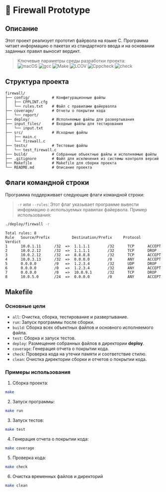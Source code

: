 # 🔐 Firewall Prototype

## Описание

Этот проект реализует прототип файрвола на языке C. Программа читает информацию о пакетах из стандартного ввода и на основании заданных правил выносит вердикт.

> Ключевые параметры среды разработки проекта:<br>
> ![macOS](https://img.shields.io/badge/macOS-Sonoma%2014.5%20ARM-blue?style=plastic)
![gcc](https://img.shields.io/badge/gcc-14.1.0-blue?style=plastic)
![Make](https://img.shields.io/badge/Make-3.81-blue?style=plastic)
![LCOV](https://img.shields.io/badge/LCOV-2.1-blue?style=plastic)
![Cppcheck](https://img.shields.io/badge/Cppcheck-2.14.1-blue?style=plastic)
![check](https://img.shields.io/badge/check-0.15.2-blue?style=plastic)

## Структура проекта

```
firewall/
├── config/          # Конфигурационные файлы
│   ├── CPPLINT.cfg
│   └── rules.txt    # Файл с правилами файерволла
├── coverage/        # Отчеты о покрытии кода
│   └── report/
├── deploy/          # Исполняемые файлы для развертывания
├── input_files/     # Входные файлы для тестирования
│   └── input.txt    
├── src/             # Исходные файлы
│   ├── main.c
│   └── firewall.c
├── tests/           # Тестовые файлы
│   └── test_firewall.c
├── build/           # Собранные объектные файлы и исполняемые файлы
├── .gitignore       # Файл для исключения из системы контроля версий
├── Makefile         # Makefile для сборки проекта
└── README.md        # Описание проекта
```

## Флаги командной строки

Программа поддерживает следующие флаги командной строки:

>`-r` или `--rules`: Этот флаг указывает программе вывести информацию о используемых правилах файервола. Пример использования:
```sh
./deploy/firewall -r
```
```
Total rules: 8
Rule   Source/Prefix          Destination/Prefix     Protocol   Verdict 
1      10.0.1.11      /32  =>  1.1.1.1        /32      TCP      ACCEPT  
2      10.0.2.12      /32  =>  1.1.1.1        /32      TCP      DROP    
3      10.0.2.12      /32  =>  8.8.8.8        /32      TCP      ACCEPT  
4      10.0.3.13      /32  =>  0.0.0.0        /0       ANY      ACCEPT  
5      0.0.0.0        /0   =>  1.2.3.4        /32      UDP      DROP    
6      0.0.0.0        /0   =>  1.2.3.4        /32      ANY      ACCEPT  
7      0.0.0.0        /0   =>  10.0.9.1       /32      TCP      DROP    
8      10.0.5.0       /24  =>  0.0.0.0        /0       ANY      ACCEPT
```

## Makefile

### Основные цели

- `all`: Очистка, сборка, тестирование и развертывание.
- `run`: Запуск программы после сборки.
- `build`: Сборка всех объектных файлов и основного исполняемого файла.
- `test`: Сборка и запуск тестов.
- `deploy`: Размещение собранных файлов в директории **deploy**.
- `coverage`: Генерация отчета о покрытии кода.
- `check`: Проверка кода на утечки памяти и соответствие стилю.
- `clean`: Очистка директории сборки и отчетов о покрытии кода.

### Примеры использования

1. Сборка проекта:
```sh
make
```

2. Запуск программы:
```sh
make run
```
3. Запуск тестов:
```sh
make test
```

4. Генерация отчета о покрытии кода:
```sh
make coverage
```

5. Проверка кода:
```sh
make check
```

6. Очистка временных файлов и директорий
```sh
make clean
```

